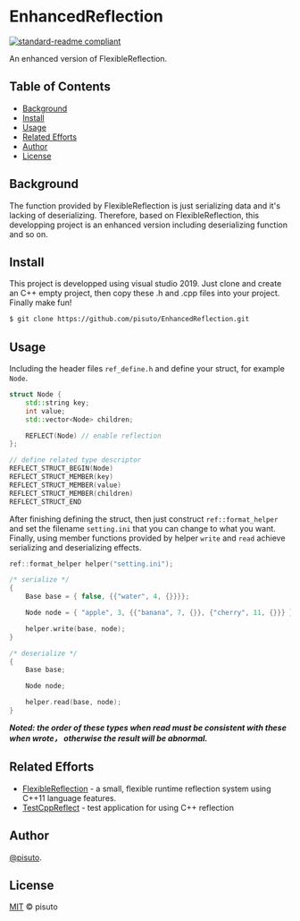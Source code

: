 # EnhancedReflection
[![standard-readme compliant](https://img.shields.io/badge/csdn%20blog-link-brightgreen.svg?style=flat-square)](https://github.com/pisuto/EnhancedReflection)

An enhanced version of FlexibleReflection.
## Table of Contents
- [Background](#background)
- [Install](#install)
- [Usage](#usage)
- [Related Efforts](#related-efforts)
- [Author](#author)
- [License](#license)
## Background
The function provided by FlexibleReflection is just serializing data and it's lacking of deserializing. Therefore, based on FlexibleReflection, this developping project is an enhanced version including deserializing function and so on.

## Install
This project is developped using visual studio 2019. Just clone and create an C++ empty project, then copy these .h and .cpp files into your project. Finally make fun!
```sh
$ git clone https://github.com/pisuto/EnhancedReflection.git
```

## Usage
Including the header files `ref_define.h` and define your struct, for example `Node`.
```c++
struct Node {
    std::string key;
    int value;
    std::vector<Node> children;

    REFLECT(Node) // enable reflection     
};

// define related type descriptor
REFLECT_STRUCT_BEGIN(Node)
REFLECT_STRUCT_MEMBER(key)
REFLECT_STRUCT_MEMBER(value)
REFLECT_STRUCT_MEMBER(children)
REFLECT_STRUCT_END
```
After finishing defining the struct, then just construct `ref::format_helper` and set the filename `setting.ini` that you can change to what you want. Finally, using member functions provided by helper `write` and `read` achieve serializing and deserializing effects.
```c++
ref::format_helper helper("setting.ini");

/* serialize */
{
    Base base = { false, {{"water", 4, {}}}};

    Node node = { "apple", 3, {{"banana", 7, {}}, {"cherry", 11, {}}} };

    helper.write(base, node);
}

/* deserialize */
{
    Base base;

    Node node;

    helper.read(base, node);
}
```
***Noted: the order of these types when read must be consistent with these when wrote， otherwise the result will be abnormal.***


## Related Efforts
- [FlexibleReflection](https://github.com/preshing/FlexibleReflection) - a small, flexible runtime reflection system using C++11 language features.
- [TestCppReflect](https://github.com/tapika/TestCppReflect/) - test application for using C++ reflection

## Author
[@pisuto](https://github.com/pisuto).

## License
[MIT](LICENSE) © pisuto
